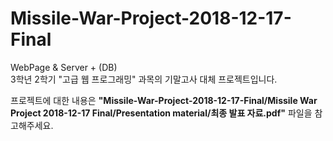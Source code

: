 # Missile-War-Project-2018-12-17-Final  
WebPage &amp; Server + (DB)  
3학년 2학기 "고급 웹 프로그래밍" 과목의 기말고사 대체 프로젝트입니다.  

프로젝트에 대한 내용은 **"Missile-War-Project-2018-12-17-Final/Missile War Project 2018-12-17 Final/Presentation material/최종 발표 자료.pdf"**
파일을 참고해주세요.

